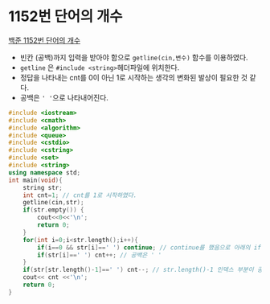 # 1152번 단어의 개수

[백준 1152번 단어의 개수](https://www.acmicpc.net/problem/1152)

- 빈칸 (공백)까지 입력을 받아야 함으로 `getline(cin,변수)` 함수를 이용하였다.
- `getline` 은 `#include <string>`헤더파일에 위치한다.
- 정답을 나타내는 cnt를 0이 아닌 1로 시작하는 생각의 변화된 발상이 필요한 것 같다.
- 공백은 `' '`으로 나타내어진다.

```c++
#include <iostream>
#include <cmath>
#include <algorithm>
#include <queue>
#include <cstdio>
#include <cstring>
#include <set>
#include <string>
using namespace std; 
int main(void){
	string str;
	int cnt=1; // cnt를 1로 시작하였다. 
	getline(cin,str);  
	if(str.empty()) {
		cout<<0<<'\n';
		return 0;
	}
	for(int i=0;i<str.length();i++){
		if(i==0 && str[i]==' ') continue; // continue를 했음으로 아래의 if문이 중복되어 cnt++ 하게 되지 않을 것이다. 
		if(str[i]==' ') cnt++; // 공백은 ' ' 
	}
	if(str[str.length()-1]==' ') cnt--; // str.length()-1 인덱스 부분이 공백일 경우 cnt--를 해주었다. 
	cout<< cnt <<'\n';
	return 0;
}
```

